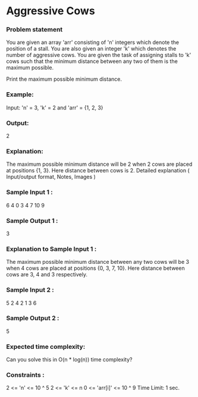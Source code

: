 <h1>Aggressive Cows</h1>

<h3>Problem statement</h3>
You are given an array 'arr' consisting of 'n' integers which denote the position of a stall.
You are also given an integer 'k' which denotes the number of aggressive cows.
You are given the task of assigning stalls to 'k' cows such that the minimum distance between any two of them is the maximum possible.

Print the maximum possible minimum distance.

<h3>Example:</h3>
Input: 'n' = 3, 'k' = 2 and 'arr' = {1, 2, 3}

<h3>Output:</h3> 2

<h3>Explanation:</h3> The maximum possible minimum distance will be 2 when 2 cows are placed at positions {1, 3}. Here distance between cows is 2.
Detailed explanation ( Input/output format, Notes, Images )
<h3>Sample Input 1 :</h3>
6 4
0 3 4 7 10 9

<h3>Sample Output 1 :</h3>
3

<h3>Explanation to Sample Input 1 :</h3>
The maximum possible minimum distance between any two cows will be 3 when 4 cows are placed at positions {0, 3, 7, 10}. Here distance between cows are 3, 4 and 3 respectively.

<h3>Sample Input 2 :</h3>
5 2
4 2 1 3 6

<h3>Sample Output 2 :</h3>
5

<h3>Expected time complexity:</h3>
Can you solve this in O(n * log(n)) time complexity?

<h3>Constraints :</h3>
2 <= 'n' <= 10 ^ 5
2 <= 'k' <= n
0 <= 'arr[i]' <= 10 ^ 9
Time Limit: 1 sec.
